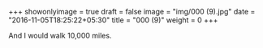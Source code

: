 +++
showonlyimage = true
draft = false
image = "img/000 (9).jpg"
date = "2016-11-05T18:25:22+05:30"
title = "000 (9)"
weight = 0
+++

And I would walk 10,000 miles.

